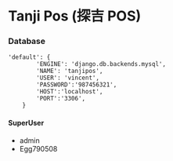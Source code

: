 # Tanji Pos (探吉 POS)

### Database
```
'default': {
        'ENGINE': 'django.db.backends.mysql',
        'NAME': 'tanjipos',
        'USER': 'vincent',
        'PASSWORD':'987456321',
        'HOST':'localhost',
        'PORT':'3306',
    }
```

#### SuperUser
- admin
- Egg790508
